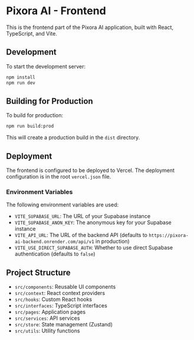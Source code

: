 # Pixora AI - Frontend

This is the frontend part of the Pixora AI application, built with React, TypeScript, and Vite.

## Development

To start the development server:

```bash
npm install
npm run dev
```

## Building for Production

To build for production:

```bash
npm run build:prod
```

This will create a production build in the `dist` directory.

## Deployment

The frontend is configured to be deployed to Vercel. The deployment configuration is in the root `vercel.json` file.

### Environment Variables

The following environment variables are used:

- `VITE_SUPABASE_URL`: The URL of your Supabase instance
- `VITE_SUPABASE_ANON_KEY`: The anonymous key for your Supabase instance
- `VITE_API_URL`: The URL of the backend API (defaults to `https://pixora-ai-backend.onrender.com/api/v1` in production)
- `VITE_USE_DIRECT_SUPABASE_AUTH`: Whether to use direct Supabase authentication (defaults to `false`)

## Project Structure

- `src/components`: Reusable UI components
- `src/context`: React context providers
- `src/hooks`: Custom React hooks
- `src/interfaces`: TypeScript interfaces
- `src/pages`: Application pages
- `src/services`: API services
- `src/store`: State management (Zustand)
- `src/utils`: Utility functions

